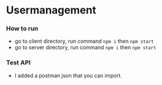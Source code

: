 # Usermanagement
### How to run
- go to client directory, run command `npm i` then `npm start`
- go to server directory, run command `npm i` then `npm start`
### Test API
- I added a postman json that you can import.
